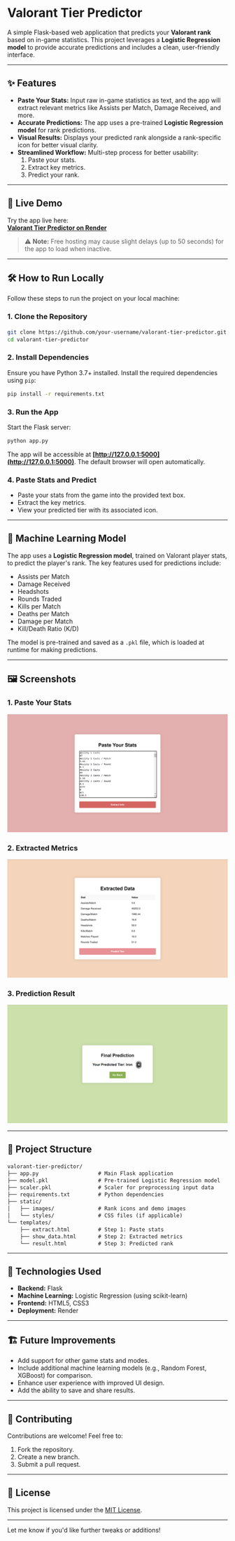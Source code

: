 

# Valorant Tier Predictor

A simple Flask-based web application that predicts your **Valorant rank** based on in-game statistics. This project leverages a **Logistic Regression model** to provide accurate predictions and includes a clean, user-friendly interface.

---

## ✨ Features

- **Paste Your Stats:** Input raw in-game statistics as text, and the app will extract relevant metrics like Assists per Match, Damage Received, and more.
- **Accurate Predictions:** The app uses a pre-trained **Logistic Regression model** for rank predictions.
- **Visual Results:** Displays your predicted rank alongside a rank-specific icon for better visual clarity.
- **Streamlined Workflow:** Multi-step process for better usability:
  1. Paste your stats.
  2. Extract key metrics.
  3. Predict your rank.

---

## 🚀 Live Demo

Try the app live here:  
[**Valorant Tier Predictor on Render**](https://valorant-tier-predictor.onrender.com)

> ⚠️ **Note:** Free hosting may cause slight delays (up to 50 seconds) for the app to load when inactive.

---

## 🛠️ How to Run Locally

Follow these steps to run the project on your local machine:

### 1. Clone the Repository
```bash
git clone https://github.com/your-username/valorant-tier-predictor.git
cd valorant-tier-predictor
```

### 2. Install Dependencies
Ensure you have Python 3.7+ installed. Install the required dependencies using `pip`:
```bash
pip install -r requirements.txt
```

### 3. Run the App
Start the Flask server:
```bash
python app.py
```

The app will be accessible at **[http://127.0.0.1:5000](http://127.0.0.1:5000)**. The default browser will open automatically.

### 4. Paste Stats and Predict
- Paste your stats from the game into the provided text box.
- Extract the key metrics.
- View your predicted tier with its associated icon.

---

## 🧠 Machine Learning Model

The app uses a **Logistic Regression model**, trained on Valorant player stats, to predict the player's rank. The key features used for predictions include:

- Assists per Match
- Damage Received
- Headshots
- Rounds Traded
- Kills per Match
- Deaths per Match
- Damage per Match
- Kill/Death Ratio (K/D)

The model is pre-trained and saved as a `.pkl` file, which is loaded at runtime for making predictions.

---

## 🖼️ Screenshots

### 1. **Paste Your Stats**
![Paste Stats Screenshot](static/images/demo-paste-stats.png)

### 2. **Extracted Metrics**
![Extracted Stats Screenshot](static/images/demo-extract-stats.png)

### 3. **Prediction Result**
![Prediction Result Screenshot](static/images/demo-result.png)

---

## 📂 Project Structure

```plaintext
valorant-tier-predictor/
├── app.py                   # Main Flask application
├── model.pkl                # Pre-trained Logistic Regression model
├── scaler.pkl               # Scaler for preprocessing input data
├── requirements.txt         # Python dependencies
├── static/
│   ├── images/              # Rank icons and demo images
│   └── styles/              # CSS files (if applicable)
└── templates/
    ├── extract.html         # Step 1: Paste stats
    ├── show_data.html       # Step 2: Extracted metrics
    └── result.html          # Step 3: Predicted rank
```

---

## 🔧 Technologies Used

- **Backend:** Flask
- **Machine Learning:** Logistic Regression (using scikit-learn)
- **Frontend:** HTML5, CSS3
- **Deployment:** Render

---

## 🏗️ Future Improvements

- Add support for other game stats and modes.
- Include additional machine learning models (e.g., Random Forest, XGBoost) for comparison.
- Enhance user experience with improved UI design.
- Add the ability to save and share results.

---

## 🙌 Contributing

Contributions are welcome! Feel free to:
1. Fork the repository.
2. Create a new branch.
3. Submit a pull request.

---

## 📜 License

This project is licensed under the [MIT License](LICENSE).

---

Let me know if you'd like further tweaks or additions!
